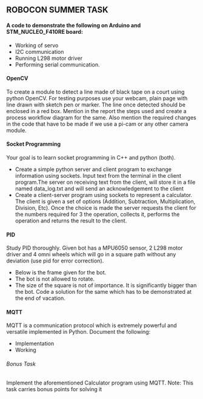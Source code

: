  ## ROBOCON SUMMER TASK
 #### A code to demonstrate the following on Arduino and STM_NUCLEO_F410RE board:
* Working of servo
* I2C communication
* Running L298 motor driver
* Performing serial communication. 


#### OpenCV
To create a module to detect a line made of black tape on a court
using python OpenCV.
For testing purposes use your webcam, plain page with line drawn with
sketch pen or marker. The line once detected should be enclosed in a
red box.
Mention in the report the steps used and create a process workflow
diagram for the same.
Also mention the required changes in the code that have to be made if
we use a pi-cam or any other camera module.


#### Socket Programming
Your goal is to learn socket programming in C++ and python (both).
* Create a simple python server and client program to exchange
information using sockets. Input text from the terminal in the
client program.The server on receiving text from the client, will
store it in a file named data_log.txt and will send an
acknowledgement to the client
* Create a client-server program using sockets to represent a
calculator. The client is given a set of options (Addition,
Subtraction, Multiplication, Division, Etc). Once the choice is
made the server requests the client for the numbers required for 
3
the operation, collects it, performs the operation and returns
the result to the client.


#### PID
Study PID thoroughly.
Given bot has a MPU6050 sensor, 2 L298 motor driver and 4 omni wheels
which will go in a square path without any deviation (use pid for
error correction).
* Below is the frame given for the bot.
* The bot is not allowed to rotate.
* The size of the square is not of importance. It is significantly
bigger than the bot.
Code a solution for the same which has to be demonstrated at the end
of vacation.


#### MQTT
MQTT is a communication protocol which is extremely powerful and
versatile implemented in Python.
Document the following:
* Implementation
* Working
###### Bonus Task
Implement the aforementioned Calculator program using MQTT.
Note: This task carries bonus points for solving it
